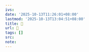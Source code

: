 ```yaml
---
ivs:
date: '2025-10-13T11:26:01+08:00'
lastmod: '2025-10-13T13:04:51+08:00'
title: 󰌞
url: 󰌞
tags: []
src:
note:
---
```

